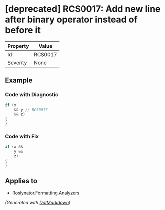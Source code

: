 # \[deprecated\] RCS0017: Add new line after binary operator instead of before it

| Property | Value   |
| -------- | ------- |
| Id       | RCS0017 |
| Severity | None    |

## Example

### Code with Diagnostic

```csharp
if (x
    && y // RCS0017
    && z)
{
}
```

### Code with Fix

```csharp
if (x &&
    y &&
    z)
{
}
```

## Applies to

* [Roslynator.Formatting.Analyzers](https://www.nuget.org/packages/Roslynator.Formatting.Analyzers)


*\(Generated with [DotMarkdown](http://github.com/JosefPihrt/DotMarkdown)\)*